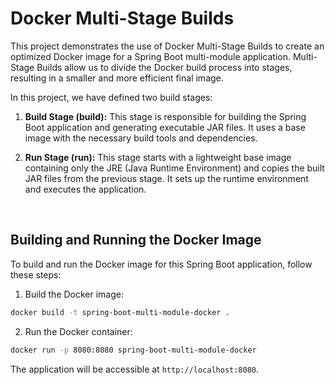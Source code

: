 # Docker Multi-Stage Builds
This project demonstrates the use of Docker Multi-Stage Builds to create an optimized Docker image for a Spring Boot multi-module application. Multi-Stage Builds allow us to divide the Docker build process into stages, resulting in a smaller and more efficient final image.

In this project, we have defined two build stages:

1. **Build Stage (build):** This stage is responsible for building the Spring Boot application and generating executable JAR files. It uses a base image with the necessary build tools and dependencies.

2. **Run Stage (run):** This stage starts with a lightweight base image containing only the JRE (Java Runtime Environment) and copies the built JAR files from the previous stage. It sets up the runtime environment and executes the application.

<br>

## Building and Running the Docker Image
To build and run the Docker image for this Spring Boot application, follow these steps:

1. Build the Docker image:
```bash
docker build -t spring-boot-multi-module-docker .
```


2. Run the Docker container:
```bash
docker run -p 8080:8080 spring-boot-multi-module-docker
```

The application will be accessible at `http://localhost:8080`.

<br>
